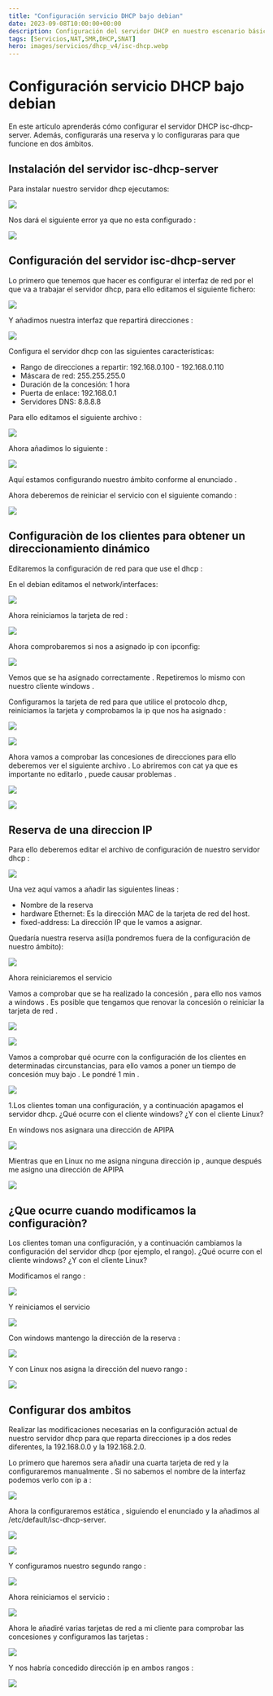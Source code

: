 ```yaml
---
title: "Configuración servicio DHCP bajo debian"
date: 2023-09-08T10:00:00+00:00
description: Configuración del servidor DHCP en nuestro escenario básico bajo debian 10
tags: [Servicios,NAT,SMR,DHCP,SNAT]
hero: images/servicios/dhcp_v4/isc-dhcp.webp
---
```

# Configuración servicio DHCP bajo debian
En este artículo aprenderás cómo configurar el servidor DHCP isc-dhcp-server. Además, configurarás una reserva y lo configuraras para que funcione en dos ámbitos.
## Instalación del servidor isc-dhcp-server
Para instalar nuestro servidor dhcp ejecutamos:

![](../img/Aspose.Words.5fca9cc1-3c81-4853-a5ed-a70b0122341b.015.png)

Nos dará el siguiente error ya que no esta configurado :

![](../img/Aspose.Words.5fca9cc1-3c81-4853-a5ed-a70b0122341b.016.png)


## Configuración del servidor isc-dhcp-server

Lo primero que tenemos que hacer es configurar el interfaz de red por el que va a trabajar el servidor dhcp, para ello editamos el siguiente fichero:

![](../img/Aspose.Words.5fca9cc1-3c81-4853-a5ed-a70b0122341b.017.png)

Y añadimos nuestra interfaz que repartirá direcciones :

![](../img/Aspose.Words.5fca9cc1-3c81-4853-a5ed-a70b0122341b.018.png)

Configura el servidor dhcp con las siguientes características:

- Rango de direcciones a repartir: 192.168.0.100 - 192.168.0.110
- Máscara de red: 255.255.255.0
- Duración de la concesión: 1 hora
- Puerta de enlace: 192.168.0.1
- Servidores DNS: 8.8.8.8

Para ello editamos el siguiente archivo :

![](../img/Aspose.Words.5fca9cc1-3c81-4853-a5ed-a70b0122341b.019.png)


Ahora añadimos lo siguiente :

![](../img/Aspose.Words.5fca9cc1-3c81-4853-a5ed-a70b0122341b.020.png)

Aquí estamos configurando nuestro ámbito conforme al enunciado .

Ahora deberemos de reiniciar el servicio con el siguiente comando :

![](../img/Aspose.Words.5fca9cc1-3c81-4853-a5ed-a70b0122341b.021.png)

## Configuraciòn de los clientes para obtener un direccionamiento dinámico

Editaremos la configuración de red para que use el dhcp :

En el debian editamos el network/interfaces:

![](../img/Aspose.Words.5fca9cc1-3c81-4853-a5ed-a70b0122341b.022.png)

Ahora reiniciamos la tarjeta de red :

![](../img/Aspose.Words.5fca9cc1-3c81-4853-a5ed-a70b0122341b.023.png)

Ahora comprobaremos si nos a asignado ip con ipconfig:

![](../img/Aspose.Words.5fca9cc1-3c81-4853-a5ed-a70b0122341b.024.png)

Vemos que se ha asignado correctamente . Repetiremos lo mismo con nuestro cliente windows .

Configuramos la tarjeta de red para que utilice el protocolo dhcp, reiniciamos la tarjeta  y comprobamos la ip que nos ha asignado :

![](../img/Aspose.Words.5fca9cc1-3c81-4853-a5ed-a70b0122341b.025.png)

![](../img/Aspose.Words.5fca9cc1-3c81-4853-a5ed-a70b0122341b.026.png)







Ahora vamos a comprobar las concesiones de direcciones para ello deberemos ver el siguiente archivo . Lo abriremos con cat ya que es importante no editarlo ,  puede causar problemas .

![](../img/Aspose.Words.5fca9cc1-3c81-4853-a5ed-a70b0122341b.027.png)

![](../img/Aspose.Words.5fca9cc1-3c81-4853-a5ed-a70b0122341b.028.png)







## Reserva de una direccion IP
Para ello deberemos editar el archivo de configuración de nuestro servidor dhcp :

![](../img/Aspose.Words.5fca9cc1-3c81-4853-a5ed-a70b0122341b.029.png)

Una vez aquí vamos a añadir las siguientes lineas :

- Nombre de la reserva
- hardware Ethernet: Es la dirección MAC de la tarjeta de red del host.
- fixed-address: La dirección IP que le vamos a asignar.

Quedaría nuestra reserva así(la pondremos fuera de la configuración de nuestro ámbito):

![](../img/Aspose.Words.5fca9cc1-3c81-4853-a5ed-a70b0122341b.030.png)

Ahora reiniciaremos el servicio

Vamos a comprobar que se ha realizado la concesión , para ello nos vamos a windows . Es posible que tengamos que renovar la concesión o reiniciar la tarjeta de red .

![](../img/Aspose.Words.5fca9cc1-3c81-4853-a5ed-a70b0122341b.031.png)

![](../img/Aspose.Words.5fca9cc1-3c81-4853-a5ed-a70b0122341b.032.png)



Vamos a comprobar qué ocurre con la configuración de los clientes en determinadas circunstancias, para ello vamos a poner un tiempo de concesión muy bajo . Le pondré 1 min .

![](../img/Aspose.Words.5fca9cc1-3c81-4853-a5ed-a70b0122341b.033.png)

1.Los clientes toman una configuración, y a continuación apagamos el servidor dhcp. ¿Qué ocurre con el cliente windows? ¿Y con el cliente Linux?

En windows nos asignara una dirección de APIPA

![](../img/Aspose.Words.5fca9cc1-3c81-4853-a5ed-a70b0122341b.034.png)

Mientras que en Linux no me asigna ninguna dirección ip , aunque después me asigno una dirección de APIPA

![](../img/Aspose.Words.5fca9cc1-3c81-4853-a5ed-a70b0122341b.035.png)





## ¿Que ocurre cuando modificamos la configuraciòn?
Los clientes toman una configuración, y a continuación cambiamos la configuración del servidor dhcp (por ejemplo, el rango). ¿Qué ocurre con el cliente windows? ¿Y con el cliente Linux?

Modificamos el rango :

![](../img/Aspose.Words.5fca9cc1-3c81-4853-a5ed-a70b0122341b.036.png)

Y reiniciamos el servicio

![](../img/Aspose.Words.5fca9cc1-3c81-4853-a5ed-a70b0122341b.037.png)

Con windows mantengo la dirección de la reserva   :

![](../img/Aspose.Words.5fca9cc1-3c81-4853-a5ed-a70b0122341b.038.png)

Y con Linux nos asigna la dirección del nuevo rango  :

![](../img/Aspose.Words.5fca9cc1-3c81-4853-a5ed-a70b0122341b.039.png)






## Configurar dos ambitos
Realizar las modificaciones necesarias en la configuración actual de nuestro servidor dhcp para que reparta direcciones ip a dos redes diferentes, la 192.168.0.0 y la 192.168.2.0.

Lo primero que haremos sera añadir una cuarta tarjeta de red  y la configuraremos manualmente . Si no sabemos el nombre de la interfaz podemos verlo con ip a :

![](../img/Aspose.Words.5fca9cc1-3c81-4853-a5ed-a70b0122341b.040.png)

Ahora la configuraremos estática  , siguiendo el enunciado y la añadimos al /etc/default/isc-dhcp-server.

![](../img/Aspose.Words.5fca9cc1-3c81-4853-a5ed-a70b0122341b.041.png)

![](../img/Aspose.Words.5fca9cc1-3c81-4853-a5ed-a70b0122341b.042.png)

Y configuramos nuestro segundo rango :

![](../img/Aspose.Words.5fca9cc1-3c81-4853-a5ed-a70b0122341b.043.png)

Ahora reiniciamos el servicio :

![](../img/Aspose.Words.5fca9cc1-3c81-4853-a5ed-a70b0122341b.044.png)


Ahora le añadiré varias tarjetas de red a mi cliente para comprobar las concesiones y configuramos las tarjetas  :

![](../img/Aspose.Words.5fca9cc1-3c81-4853-a5ed-a70b0122341b.045.png)

Y nos habría concedido dirección ip en ambos rangos :

![](../img/Aspose.Words.5fca9cc1-3c81-4853-a5ed-a70b0122341b.046.png)



